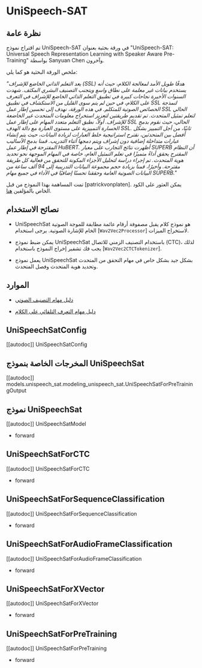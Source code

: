 # UniSpeech-SAT

## نظرة عامة

تم اقتراح نموذج UniSpeech-SAT في ورقة بحثية بعنوان "UniSpeech-SAT: Universal Speech Representation Learning with Speaker Aware Pre-Training" بواسطة Sanyuan Chen وآخرون.

ملخص الورقة البحثية هو كما يلي:

*"يعد التعلم الذاتي الخاضع للإشراف (SSL) هدفًا طويل الأمد لمعالجة الكلام، حيث أنه يستخدم بيانات غير معلمة على نطاق واسع ويتجنب التصنيف البشري المكثف. شهدت السنوات الأخيرة نجاحات كبيرة في تطبيق التعلم الذاتي الخاضع للإشراف في التعرف على الكلام، في حين لم يتم سوى القليل من الاستكشاف في تطبيق SSL لنمذجة الخصائص الصوتية للمتكلم. في هذه الورقة، نهدف إلى تحسين إطار عمل SSL الحالي لتعلم تمثيل المتحدث. تم تقديم طريقتين لتعزيز استخراج معلومات المتحدث غير الخاضعة للإشراف. أولاً، نطبق التعلم متعدد المهام على إطار عمل SSL الحالي، حيث نقوم بدمج الخسارة التمييزية على مستوى العبارة مع دالة الهدف SSL. ثانيًا، من أجل التمييز بشكل أفضل بين المتحدثين، نقترح استراتيجية خلط العبارات لزيادة البيانات، حيث يتم إنشاء عبارات متداخلة إضافية دون إشراف ويتم دمجها أثناء التدريب. قمنا بدمج الأساليب المقترحة في إطار عمل HuBERT. أظهرت نتائج التجارب على معيار SUPERB أن النظام المقترح يحقق أداءً متميزًا في تعلم التمثيل العام، خاصة في المهام الموجهة نحو تحديد هوية المتحدث. تم إجراء دراسة لتحليل الأجزاء المكونة للتحقق من فعالية كل طريقة مقترحة. وأخيرًا، قمنا بزيادة حجم مجموعة البيانات التدريبية إلى 94 ألف ساعة من البيانات الصوتية العامة وحققنا تحسنًا إضافيًا في الأداء في جميع مهام SUPERB."*

تمت المساهمة بهذا النموذج من قبل [patrickvonplaten]. يمكن العثور على الكود الخاص بالمؤلفين [هنا](https://github.com/microsoft/UniSpeech/tree/main/UniSpeech-SAT).

## نصائح الاستخدام

- UniSpeechSat هو نموذج كلام يقبل مصفوفة أرقام عائمة مطابقة للموجة الصوتية الخام للإشارة الصوتية. يرجى استخدام [`Wav2Vec2Processor`] لاستخراج الميزات.

- يمكن ضبط نموذج UniSpeechSat باستخدام التصنيف الزمني للاتصال (CTC)، لذلك يجب فك تشفير إخراج النموذج باستخدام [`Wav2Vec2CTCTokenizer`].

- يعمل نموذج UniSpeechSat بشكل جيد بشكل خاص في مهام التحقق من المتحدث وتحديد هوية المتحدث وفصل المتحدث.

## الموارد

- [دليل مهام التصنيف الصوتي](../tasks/audio_classification)

- [دليل مهام التعرف التلقائي على الكلام](../tasks/asr)

## UniSpeechSatConfig

[[autodoc]] UniSpeechSatConfig

## المخرجات الخاصة بنموذج UniSpeechSat

[[autodoc]] models.unispeech_sat.modeling_unispeech_sat.UniSpeechSatForPreTrainingOutput

## نموذج UniSpeechSat

[[autodoc]] UniSpeechSatModel

- forward

## UniSpeechSatForCTC

[[autodoc]] UniSpeechSatForCTC

- forward

## UniSpeechSatForSequenceClassification

[[autodoc]] UniSpeechSatForSequenceClassification

- forward

## UniSpeechSatForAudioFrameClassification

[[autodoc]] UniSpeechSatForAudioFrameClassification

- forward

## UniSpeechSatForXVector

[[autodoc]] UniSpeechSatForXVector

- forward

## UniSpeechSatForPreTraining

[[autodoc]] UniSpeechSatForPreTraining

- forward